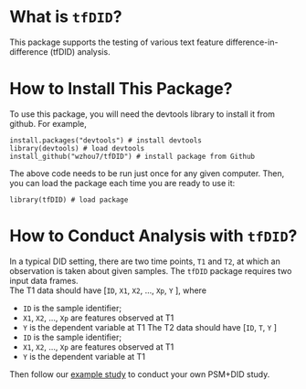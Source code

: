 # What is `tfDID`?

This package supports the testing of various text feature difference-in-difference (tfDID) analysis. 

# How to Install This Package?

To use this package, you will need the devtools library to install it from github. For example,

```
install.packages("devtools") # install devtools
library(devtools) # load devtools
install_github("wzhou7/tfDID") # install package from Github
```

The above code needs to be run just once for any given computer. Then, you can load the package each time you are ready to use it:

```
library(tfDID) # load package
```

# How to Conduct Analysis with `tfDID`?

In a typical DID setting, there are two time points, `T1` and `T2`, at which an observation is taken about given samples.
The `tfDID` package requires two input data frames.  
The T1 data should have \[`ID`, `X1`, `X2`, ..., `Xp`, `Y` \], where 
* `ID` is the sample identifier;
* `X1`, `X2`, ..., `Xp` are features observed at T1
* `Y` is the dependent variable at T1
The T2 data should have \[`ID`, `T`, `Y` \]
* `ID` is the sample identifier;
* `X1`, `X2`, ..., `Xp` are features observed at T1
* `Y` is the dependent variable at T1

Then follow our [example study](test_update/overview.md) to conduct your own PSM+DID study. 

